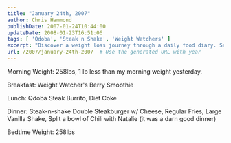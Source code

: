 ```yaml
---
title: "January 24th, 2007"
author: Chris Hammond
publishDate: 2007-01-24T10:44:00
updateDate: 2008-01-23T16:51:06
tags: [ 'Qdoba', 'Steak n Shake', 'Weight Watchers' ]
excerpt: "Discover a weight loss journey through a daily food diary. See how small changes lead to progress. Start your health transformation today!"
url: /2007/january-24th-2007  # Use the generated URL with year
---
```

<p>Morning Weight: 258lbs, 1 lb less than my morning weight yesterday. </p><p>Breakfast: Weight Watcher&#39;s Berry Smoothie</p><p>Lunch: Qdoba Steak Burrito, Diet Coke</p><p>Dinner: Steak-n-shake Double Steakburger w/ Cheese, Regular Fries, Large Vanilla Shake, Split a bowl of Chili with Natalie (it was a darn good dinner)</p><p>Bedtime Weight: 258lbs</p><img src="https://65lbs.com/aggbug.aspx?PostID=41" width="1" height="1">

